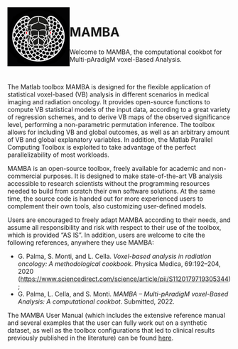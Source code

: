 <img src="MAMBA.png" align="left" alt="drawing" width="140"/>

# MAMBA

Welcome to MAMBA, the computational cookbot for Multi-pAradigM voxel-Based Analysis.

<br />

The Matlab toolbox MAMBA is designed for the flexible application of statistical voxel-based (VB) analysis in different scenarios in medical imaging and radiation oncology. It provides open-source functions to compute VB statistical models of the input data, according to a great variety of regression schemes, and to derive VB maps of the observed significance level, performing a non-parametric permutation inference. The toolbox allows for including VB and global outcomes, as well as an arbitrary amount of VB and global explanatory variables. In addition, the Matlab Parallel Computing Toolbox is exploited to take advantage of the perfect parallelizability of most workloads.

MAMBA is an open-source toolbox, freely available for academic and non-commercial purposes. It is designed to make state-of-the-art VB analysis accessible to research scientists without the programming resources needed to build from scratch their own software solutions. At the same time, the source code is handed out for more experienced users to complement their own tools, also customizing user-defined models.

Users are encouraged to freely adapt MAMBA according to their needs, and assume all responsibility and risk with respect to their use of the toolbox, which is provided “AS IS”. In addition, users are welcome to cite the following references, anywhere they use MAMBA:

- G. Palma, S. Monti, and L. Cella. *Voxel-based analysis in radiation oncology: A methodological cookbook*. Physica Medica, 69:192–204, 2020 (https://www.sciencedirect.com/science/article/pii/S1120179719305344);
- G. Palma, L. Cella, and S. Monti. *MAMBA – Multi-pAradigM voxel-Based Analysis: A computational cookbot*. Submitted, 2022.

The MAMBA User Manual (which includes the extensive reference manual and several examples that the user can fully work out on a synthetic dataset, as well as the toolbox configurations that led to clinical results previously published in the literature) can be found [here](Docs/UserManual.pdf).
